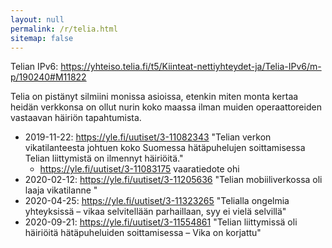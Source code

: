 ```yaml
---
layout: null
permalink: /r/telia.html
sitemap: false
---
```


Telian IPv6: https://yhteiso.telia.fi/t5/Kiinteat-nettiyhteydet-ja/Telia-IPv6/m-p/190240#M11822

Telia on pistänyt silmiini monissa asioissa, etenkin miten monta kertaa
heidän verkkonsa on ollut nurin koko maassa ilman muiden operaattoreiden
vastaavan häiriön tapahtumista.

* 2019-11-22: https://yle.fi/uutiset/3-11082343 "Telian verkon
  vikatilanteesta johtuen koko Suomessa hätäpuhelujen soittamisessa Telian
  liittymistä on ilmennyt häiriöitä."
  * https://yle.fi/uutiset/3-11083175 vaaratiedote ohi
* 2020-02-12: https://yle.fi/uutiset/3-11205636 "Telian mobiiliverkossa oli
  laaja vikatilanne "
* 2020-04-25: https://yle.fi/uutiset/3-11323265 "Telialla ongelmia
  yhteyksissä – vikaa selvitellään parhaillaan, syy ei vielä selvillä"
* 2020-09-21: https://yle.fi/uutiset/3-11554861 "Telian liittymissä oli
  häiriöitä hätäpuheluiden soittamisessa – Vika on korjattu"
